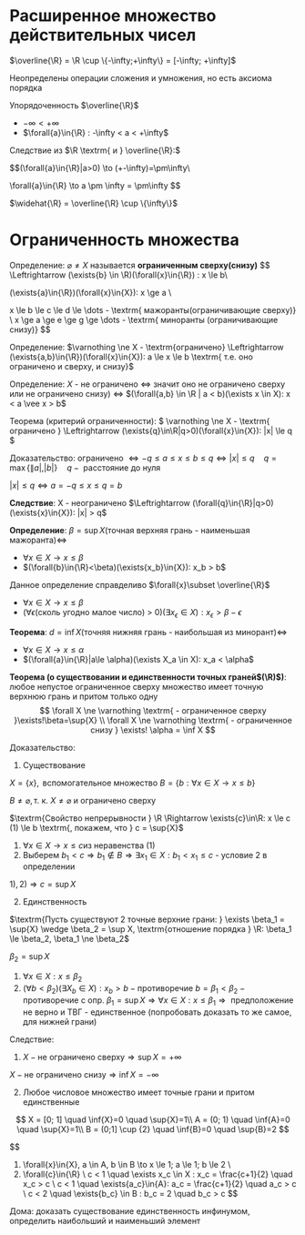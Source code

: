 # Расширенное множество действительных чисел
$\overline{\R} = \R \cup \{-\infty;+\infty\} = [-\infty; +\infty]$

Неопределены операции сложения и умножения, но есть аксиома порядка

Упорядоченность $\overline{\R}$
- $-\infty < +\infty$
- $\forall{a}\in{\R} : -\infty < a < +\infty$

Следствие из $\R \textrm{ и } \overline{\R}:$

$$(\forall{a}\in{\R}|a>0) \to (+-\infty)=\pm\infty\\

\forall{a}\in{\R} \to a \pm \infty = \pm\infty
$$

$\widehat{\R} = \overline{\R} \cup \{\infty\}$

# Ограниченность множества

Определение: $\varnothing \ne X$ называется **ограниченным сверху(снизу)**
$$
\Leftrightarrow (\exists{b} \in \R)(\forall{x}\in{\R}) : x \le b\\

(\exists{a}\in{\R})(\forall{x}\in{X}): x \ge a \\

x \le b \le c \le d \le \dots - \textrm{ мажоранты(ограничивающие 
сверху)} \\
x \ge a \ge e \ge g \ge \dots - \textrm{ миноранты (ограничивающие снизу)}
$$

Определение:
$\varnothing \ne X - \textrm{ограничено} \Leftrightarrow (\exists{a,b}\in{\R})(\forall{x}\in{X}): a \le x \le b \textrm{ т.е. оно ограничено и сверху, и снизу}$

Определение: $X$ - не ограничено $\Leftrightarrow$ значит оно не ограничено сверху или не ограничено снизу) $\Leftrightarrow$
$(\forall{a,b} \in \R | a < b)(\exists x \in X): x < a \vee x > b$

Теорема (критерий ограниченности):
$
\varnothing \ne X - \textrm{ ограничено } \Leftrightarrow (\exists{q}\in\R|q>0)(\forall{x}\in{X}): |x| \le q
$

Доказательство:
$\textrm{ограничено } \Leftrightarrow -q \le a \le x \le b \le q \Leftrightarrow |x| \le q \quad q = \max\{\|a|, |b|\} \quad q - \textrm{ расстояние до нуля}$

$|x| \le q \Leftrightarrow a = -q \le x \le q = b$

**Следствие**: X - неограничено
$\Leftrightarrow (\forall{q}\in{\R}|q>0)(\exists{x}\in{X}): |x| > q$

**Определение**:
$\beta = \sup{X}\textrm{(точная верхняя грань - наименьшая мажоранта)} \Leftrightarrow$
- $\forall{x}\in{X} \to x \le \beta$
- $(\forall{b}\in{\R}<\beta)(\exists{x_b}\in{X}): x_b > b$

Данное определение справделиво $\forall{x}\subset \overline{\R}$

- $\forall{x}\in{X} \to x \le \beta$
- $(\forall{\epsilon}\textrm{(сколь угодно малое число) > 0)}(\exists{x_{\epsilon}} \in X): x_{\epsilon} > \beta - \epsilon$

**Теорема**:
 $d = \inf{X} \textrm{(точняя нижняя грань - наибольшая из минорант)} \Leftrightarrow$
- $\forall{x}\in{X} \to x \le \alpha$
- $(\forall{a}\in{\R}|a\le \alpha)(\exists X_a \in X): x_a < \alpha$

**Теорема (о существовании и единственности точных граней$(\R)$)**: любое непустое ограниченное сверху множество имеет точную верхнюю грань и притом только одну
$$
\forall X \ne \varnothing \textrm{ - ограниченное сверху }\exists!\beta=\sup{X} \\
\forall X \ne \varnothing \textrm{ - ограниченное снизу } \exists! \alpha = \inf X
$$

Доказательство:
1. Существование

$X = \{x\}, \textrm{ вспомогательное множество } B = \{b: \forall{x}\in{X} \to x \le b\}$

$B \ne \varnothing, \textrm{т. к. } X \ne \varnothing \textrm{ и ограничено сверху}$

$\textrm{Свойство непрерывности } \R \Rightarrow \exists{c}\in\R: x \le c (1) \le b \textrm{, покажем, что } c = \sup{X}$
1. $\forall{x} \in{X} \to x \le c \textrm{из неравенства (1)}$
2. Выберем 
$b_1 < c \Rightarrow b_1 \notin B \Rightarrow \exists{x_1}\in{X} : b_1 < x_1 \le c \textrm{ - условие 2 в определении}$

$1), 2) \Rightarrow c = \sup{X}$

2. Единственность

$\textrm{Пусть существуют 2 точные верхние грани: } \exists \beta_1 = \sup{X} \wedge \beta_2 = \sup X, \textrm{отношение порядка } \R: \beta_1 \le \beta_2, \beta_1 \ne \beta_2$

$\beta_2 = \sup{X}$

1. $\forall{x}\in{X} : x \le \beta_2$
2. $(\forall{b} < \beta_2)(\exists X_b \in X) : x_b > b - \textrm{противоречие}$
$b = \beta_1 < \beta_2 - \textrm{противоречие с опр. } \beta_1 = \sup X \Rightarrow \forall{x}\in{X}: x \le \beta_1 \Rightarrow \textrm{ предположение не верно и ТВГ - единственное (попробовать доказать то же самое, для нижней грани)}$

Следствие:
1. $X - \textrm{не ограничено сверху} \Rightarrow \sup{X} = +\infty$

  $X - \textrm{не ограничено снизу} \Rightarrow \inf{X} = -\infty$

2. Любое числовое множество имеет точные грани и притом единственные

$$
X = [0; 1] \quad \inf{X}=0 \quad \sup{X}=1\\
A = (0; 1) \quad \inf{A}=0 \quad \sup{X}=1\\
B = (0;1] \cup {2} \quad \inf{B}=0 \quad \sup{B}=2
$$

$$
1) \forall{x}\in{X}, a \in A, b \in B \to x \le 1; a \le 1; b \le 2
\\
2) \forall{c}\in{\R} \\
c < 1 \quad \exists x_c \in X : x_c = \frac{c+1}{2} \quad x_c > c
\\
c < 1 \quad \exists{a_c}\in{A}: a_c = \frac{c+1}{2} \quad a_c > c
\\
c < 2 \quad \exists{b_c} \in B : b_c = 2 \quad b_c > c
$$

Дома: доказать существование единственность инфинумом, определить наибольший и наименьший элемент